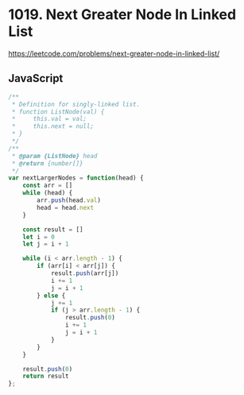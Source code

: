 # 1019. Next Greater Node In Linked List

https://leetcode.com/problems/next-greater-node-in-linked-list/

## JavaScript

```js
/**
 * Definition for singly-linked list.
 * function ListNode(val) {
 *     this.val = val;
 *     this.next = null;
 * }
 */
/**
 * @param {ListNode} head
 * @return {number[]}
 */
var nextLargerNodes = function(head) {
    const arr = []
    while (head) {
        arr.push(head.val)
        head = head.next
    }

    const result = []
    let i = 0
    let j = i + 1

    while (i < arr.length - 1) {
        if (arr[i] < arr[j]) {
            result.push(arr[j])
            i += 1
            j = i + 1
        } else {
            j += 1
            if (j > arr.length - 1) {
                result.push(0)
                i += 1
                j = i + 1
            }
        }
    }

    result.push(0)
    return result
};
```

